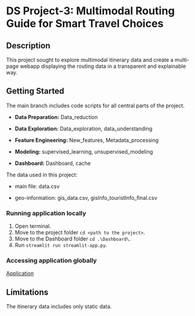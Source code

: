 # DS Project-3: Multimodal Routing Guide for Smart Travel Choices

## Description
This project sought to explore multimodal itinerary data and create a multi-page webapp displaying the routing data in a transparent and explainable way.

## Getting Started

The main branch includes code scripts for all central parts of the project. 

- **Data Preparation:** Data_reduction

- **Data Exploration:** Data_exploration, data_understanding

- **Feature Engineering:** New_features, Metadata_processing

- **Modeling:** supervised_learning, unsupervised_modeling

- **Dashboard:** Dashboard, cache

The data used in this project:

- main file: data.csv

- geo-information: gis_data.csv, gisInfo_touristInfo_final.csv

### Running application locally
1. Open terminal.
2. Move to the project folder `cd <path to the project>`.
3. Move to the Dashboard folder `cd .\Dashboard\`.
4. Run `streamlit run streamlit-app.py`.

### Accessing application globally
[Application](https://itinerary-prediction-app.herokuapp.com/)

## Limitations
The itinerary data includes only static data.



